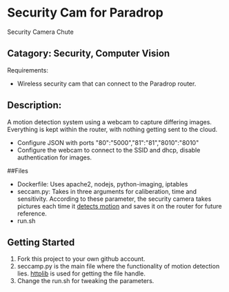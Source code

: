 # Security Cam for Paradrop

Security Camera Chute

## Catagory: Security, Computer Vision

Requirements:
* Wireless security cam that can connect to the Paradrop router.

## Description:

A motion detection system using a webcam to capture differing images.  Everything is kept within the router, with nothing getting sent to the cloud.
* Configure JSON with ports "80":"5000","81":"81","8010":"8010"
* Configure the webcam to connect to the SSID and dhcp, disable authentication for images.

##Files

* Dockerfile: Uses apache2, nodejs, python-imaging, iptables
* seccam.py: Takes in three arguments for caliberation, time and sensitivity. According to these parameter, the security camera takes pictures each time it [detects motion](https://pillow.readthedocs.io/en/3.0.0/_modules/PIL/ImageChops.html) and saves it on the router for future reference.
* run.sh

## Getting Started

1. Fork this project to your own github account.
2. seccamp.py is the main file where the functionality of motion detection lies. [httplib](https://docs.python.org/2/library/httplib.html) is used for getting the file handle.
3. Change the run.sh for tweaking the parameters.
